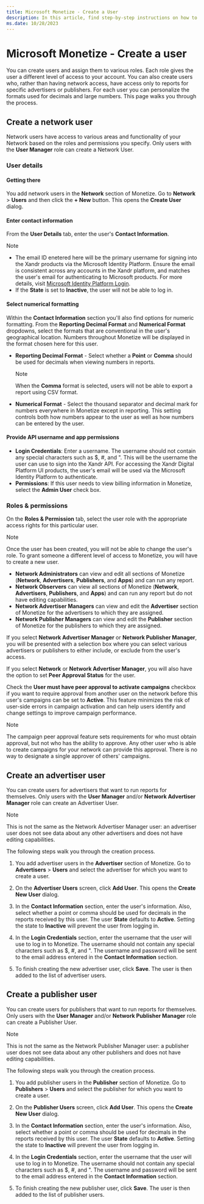 ```yaml
---
title: Microsoft Monetize - Create a User
description: In this article, find step-by-step instructions on how to create users and assign them to various roles.
ms.date: 10/28/2023
---
```


# Microsoft Monetize - Create a user

You can create users and assign them to various roles. Each role gives the user a different level of access to your account. You can also create users who, rather than having network access, have access only to reports for specific advertisers or publishers. For each user you can personalize the formats used for decimals and large numbers. This page walks you through the process.

## Create a network user

Network users have access to various areas and functionality of your Network based on the roles and permissions you specify. Only users with the **User Manager** role can create a Network User.

### User details

#### Getting there

You add network users in the **Network** section of Monetize. Go to **Network** > **Users** and then click the **+ New** button. This opens the **Create User** dialog.

#### Enter contact information

From the **User Details** tab, enter the user's **Contact Information**.

> [!NOTE]
>
> - The email ID enetered here will be the primary username for signing into the Xandr products via the Microsoft Identity Platform. Ensure the email is consistent across any accounts in the Xandr platform, and matches the user's email for authenticating to Microsoft products. For more details, visit [Microsoft Identity Platform Login](microsoft-identity-platform-login.md).
> - If the **State** is set to **Inactive**, the user will not be able to log in.

#### Select numerical formatting

Within the **Contact Information** section you'll also find options for numeric formatting. From the **Reporting Decimal Format** and **Numerical Format** dropdowns, select the formats that are conventional in the user's geographical location. Numbers throughout Monetize will be displayed in the format chosen here for this user.

- **Reporting Decimal Format** - Select whether a **Point** or **Comma** should be used for decimals when viewing numbers in reports.
  
  > [!NOTE]
  > When the **Comma** format is selected, users will not be able to export a report using CSV format.

- **Numerical Format** - Select the thousand separator and decimal mark for numbers everywhere in Monetize except in reporting. This setting controls both how numbers appear to the user as well as how numbers can be entered by the user.

#### Provide API username and app permissions

- **Login Credentials**: Enter a username. The username should not contain any special characters such as $, #, and ". This will be the username the user can use to sign into the Xandr API. For accessing the Xandr Digital Platform UI products, the user's email will be used via the Microsoft Identity Platform to authenticate.
- **Permissions**: If this user needs to view billing information in Monetize, select the **Admin User** check box.

### Roles & permissions

On the **Roles & Permission** tab, select the user role with the appropriate access rights for this particular user.

> [!NOTE]
> Once the user has been created, you will not be able to change the user's role. To grant someone a different level of access to Monetize, you will have to create a new user.

- **Network Administrators** can view and edit all sections of Monetize (**Network**, **Advertisers**, **Publishers**, and **Apps**) and can run any report.
- **Network Observers** can view all sections of Monetize (**Network**, **Advertisers**, **Publishers**, and **Apps**) and can run any report but do not have editing capabilities.
- **Network Advertiser Managers** can view and edit the **Advertiser** section of Monetize for the advertisers to which they are assigned.
- **Network Publisher Managers** can view and edit the **Publisher** section of Monetize for the publishers to which they are assigned.

If you select **Network Advertiser Manager** or **Network Publisher Manager**, you will be presented with a selection box where you can select various advertisers or publishers to either include, or exclude from the user's access.

If you select **Network** or **Network Advertiser Manager**, you will also have the option to set **Peer Approval Status** for the user.

Check the **User must have peer approval to activate campaigns** checkbox if you want to require approval from another user on the network before this user's campaigns can be set to **Active**. This feature minimizes the risk of user-side errors in campaign activation and can help users identify and change settings to improve campaign performance.

> [!NOTE]
> The campaign peer approval feature sets requirements for who must obtain approval, but not who has the ability to approve. Any other user who is able to create campaigns for your network can provide this approval. There is no way to designate a single approver of others' campaigns.

## Create an advertiser user

You can create users for advertisers that want to run reports for themselves. Only users with the **User Manager** and/or **Network Advertiser Manager** role can create an Advertiser User.

> [!NOTE]
> This is not the same as the Network Advertiser Manager user: an advertiser user does not see data about any other advertisers and does not have editing capabilities.

The following steps walk you through the creation process.

1. You add advertiser users in the **Advertiser** section of Monetize. Go to **Advertisers** > **Users** and select the advertiser for which you want to create a user.

1. On the **Advertiser Users** screen, click **Add User**. This opens the **Create New User** dialog.

1. In the **Contact Information** section, enter the user's information. Also, select whether a point or comma should be used for decimals in the reports received by this user. The user **State** defaults to **Active**. Setting the state to **Inactive** will prevent the user from logging in.

1. In the **Login Credentials** section, enter the username that the user will use to log in to Monetize. The username should not contain any special characters such as $, #, and ". The username and password will be sent to the email address entered in the **Contact Information** section.

1. To finish creating the new advertiser user, click **Save**. The user is then added to the list of advertiser users.

## Create a publisher user

You can create users for publishers that want to run reports for themselves. Only users with the **User Manager** and/or **Network Publisher Manager** role can create a Publisher User.

> [!NOTE]
> This is not the same as the Network Publisher Manager user: a publisher user does not see data about any other publishers and does not have editing capabilities.

The following steps walk you through the creation process.

1. You add publisher users in the **Publisher** section of Monetize. Go to **Publishers** > **Users** and select the publisher for which you want to create a user.

1. On the **Publisher Users** screen, click **Add User**. This opens the **Create New User** dialog.

1. In the **Contact Information** section, enter the user's information. Also, select whether a point or comma should be used for decimals in the reports received by this user. The user **State** defaults to **Active**. Setting the state to **Inactive** will prevent the user from logging in.

1. In the **Login Credentials** section, enter the username that the user will use to log in to Monetize. The username should not contain any special characters such as $, #, and ". The username and password will be sent to the email address entered in the **Contact Information** section.

1. To finish creating the new publisher user, click **Save**. The user is then added to the list of publisher users.

